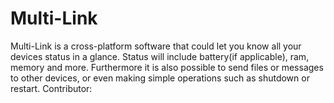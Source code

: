 # Multi-Link
Multi-Link is a cross-platform software that could let you know all your devices 
status in a glance. Status will include battery(if applicable), ram, memory and more.
Furthermore it is also possible to send files or messages to other devices, or even 
making simple operations such as shutdown or restart.
Contributor: